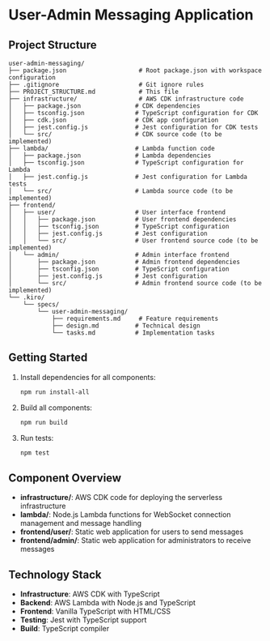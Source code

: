 # User-Admin Messaging Application

## Project Structure

```
user-admin-messaging/
├── package.json                    # Root package.json with workspace configuration
├── .gitignore                      # Git ignore rules
├── PROJECT_STRUCTURE.md            # This file
├── infrastructure/                 # AWS CDK infrastructure code
│   ├── package.json               # CDK dependencies
│   ├── tsconfig.json              # TypeScript configuration for CDK
│   ├── cdk.json                   # CDK app configuration
│   ├── jest.config.js             # Jest configuration for CDK tests
│   └── src/                       # CDK source code (to be implemented)
├── lambda/                        # Lambda function code
│   ├── package.json               # Lambda dependencies
│   ├── tsconfig.json              # TypeScript configuration for Lambda
│   ├── jest.config.js             # Jest configuration for Lambda tests
│   └── src/                       # Lambda source code (to be implemented)
├── frontend/
│   ├── user/                      # User interface frontend
│   │   ├── package.json           # User frontend dependencies
│   │   ├── tsconfig.json          # TypeScript configuration
│   │   ├── jest.config.js         # Jest configuration
│   │   └── src/                   # User frontend source code (to be implemented)
│   └── admin/                     # Admin interface frontend
│       ├── package.json           # Admin frontend dependencies
│       ├── tsconfig.json          # TypeScript configuration
│       ├── jest.config.js         # Jest configuration
│       └── src/                   # Admin frontend source code (to be implemented)
└── .kiro/
    └── specs/
        └── user-admin-messaging/
            ├── requirements.md     # Feature requirements
            ├── design.md          # Technical design
            └── tasks.md           # Implementation tasks
```

## Getting Started

1. Install dependencies for all components:
   ```bash
   npm run install-all
   ```

2. Build all components:
   ```bash
   npm run build
   ```

3. Run tests:
   ```bash
   npm test
   ```

## Component Overview

- **infrastructure/**: AWS CDK code for deploying the serverless infrastructure
- **lambda/**: Node.js Lambda functions for WebSocket connection management and message handling
- **frontend/user/**: Static web application for users to send messages
- **frontend/admin/**: Static web application for administrators to receive messages

## Technology Stack

- **Infrastructure**: AWS CDK with TypeScript
- **Backend**: AWS Lambda with Node.js and TypeScript
- **Frontend**: Vanilla TypeScript with HTML/CSS
- **Testing**: Jest with TypeScript support
- **Build**: TypeScript compiler